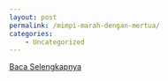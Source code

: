 ```yaml
---
layout: post
permalink: /mimpi-marah-dengan-mertua/
categories:
    - Uncategorized
---
```


[Baca Selengkapnya](/08)